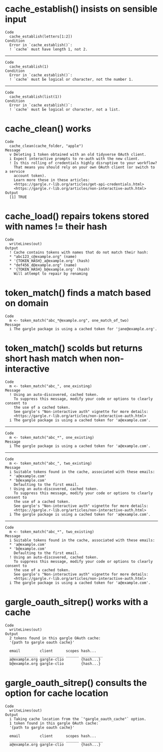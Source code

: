 # cache_establish() insists on sensible input

    Code
      cache_establish(letters[1:2])
    Condition
      Error in `cache_establish()`:
      ! `cache` must have length 1, not 2.

---

    Code
      cache_establish(1)
    Condition
      Error in `cache_establish()`:
      ! `cache` must be logical or character, not the number 1.

---

    Code
      cache_establish(list(1))
    Condition
      Error in `cache_establish()`:
      ! `cache` must be logical or character, not a list.

# cache_clean() works

    Code
      cache_clean(cache_folder, "apple")
    Message
      v Deleting 1 token obtained with an old tidyverse OAuth client.
      i Expect interactive prompts to re-auth with the new client.
      ! Is this rolling of credentials highly disruptive to your workflow?
        That means you should rely on your own OAuth client (or switch to a service
        account token).
        Learn more these in these articles:
        <https://gargle.r-lib.org/articles/get-api-credentials.html>
        <https://gargle.r-lib.org/articles/non-interactive-auth.html>
    Output
      [1] TRUE

# cache_load() repairs tokens stored with names != their hash

    Code
      writeLines(out)
    Output
      ! Cache contains tokens with names that do not match their hash:
      * "abc123_c@example.org" (name)
      * '{TOKEN_HASH}_a@example.org' (hash)
      * "def456_d@example.org" (name)
      * '{TOKEN_HASH}_b@example.org' (hash)
        Will attempt to repair by renaming

# token_match() finds a match based on domain

    Code
      m <- token_match("abc_*@example.org", one_match_of_two)
    Message
      i The gargle package is using a cached token for 'jane@example.org'.

# token_match() scolds but returns short hash match when non-interactive

    Code
      m <- token_match("abc_", one_existing)
    Message
      ! Using an auto-discovered, cached token.
        To suppress this message, modify your code or options to clearly consent to
        the use of a cached token.
        See gargle's "Non-interactive auth" vignette for more details:
        <https://gargle.r-lib.org/articles/non-interactive-auth.html>
      i The gargle package is using a cached token for 'a@example.com'.

---

    Code
      m <- token_match("abc_*", one_existing)
    Message
      i The gargle package is using a cached token for 'a@example.com'.

---

    Code
      m <- token_match("abc_", two_existing)
    Message
      i Suitable tokens found in the cache, associated with these emails:
      * 'a@example.com'
      * 'b@example.com'
        Defaulting to the first email.
      ! Using an auto-discovered, cached token.
        To suppress this message, modify your code or options to clearly consent to
        the use of a cached token.
        See gargle's "Non-interactive auth" vignette for more details:
        <https://gargle.r-lib.org/articles/non-interactive-auth.html>
      i The gargle package is using a cached token for 'a@example.com'.

---

    Code
      m <- token_match("abc_*", two_existing)
    Message
      i Suitable tokens found in the cache, associated with these emails:
      * 'a@example.com'
      * 'b@example.com'
        Defaulting to the first email.
      ! Using an auto-discovered, cached token.
        To suppress this message, modify your code or options to clearly consent to
        the use of a cached token.
        See gargle's "Non-interactive auth" vignette for more details:
        <https://gargle.r-lib.org/articles/non-interactive-auth.html>
      i The gargle package is using a cached token for 'a@example.com'.

# gargle_oauth_sitrep() works with a cache

    Code
      writeLines(out)
    Output
      2 tokens found in this gargle OAuth cache:
      '{path to gargle oauth cache}'
      
      email         client      scopes hash...   
      _____________ ___________ ______ __________
      a@example.org gargle-clio        {hash...}
      b@example.org gargle-clio        {hash...}

# gargle_oauth_sitrep() consults the option for cache location

    Code
      writeLines(out)
    Output
      i Taking cache location from the `"gargle_oauth_cache"` option.
      1 token found in this gargle OAuth cache:
      '{path to gargle oauth cache}'
      
      email         client      scopes hash...   
      _____________ ___________ ______ __________
      a@example.org gargle-clio        {hash...}

